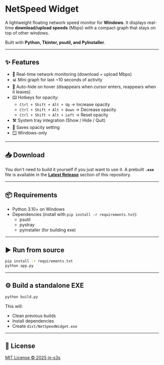 # NetSpeed Widget

A lightweight floating network speed monitor for **Windows**.
It displays real-time **download/upload speeds** (Mbps) with a compact graph that stays on top of other windows.

Built with **Python, Tkinter, psutil, and PyInstaller**.

---

## ✨ Features

- 📡 Real-time network monitoring (download + upload Mbps)
- 📊 Mini graph for last ~10 seconds of activity
- 👀 Auto-hide on hover (disappears when cursor enters, reappears when it leaves)
- ⌨️ Hotkeys for opacity:
  - `Ctrl + Shift + Alt + Up` → Increase opacity
  - `Ctrl + Shift + Alt + Down` → Decrease opacity
  - `Ctrl + Shift + Alt + Left` → Reset opacity
- 🛠 System tray integration (Show / Hide / Quit)
- 💾 Saves opacity setting
- 🪟 Windows-only

---

## 📥 Download

You don't need to build it yourself if you just want to use it.
A prebuilt **`.exe`** file is available in the **[Latest Release](../../releases/latest)** section of this repository.

---
## 📦 Requirements

- Python 3.10+ on Windows
- Dependencies (install with `pip install -r requirements.txt`):
  - psutil
  - pystray
  - pyinstaller (for building exe)

---

## ▶️ Run from source

```bash
pip install -r requirements.txt
python app.py
```

---

## ⚙️ Build a standalone EXE

```bash
python build.py
```

This will:
- Clean previous builds
- Install dependencies
- Create `dist/NetSpeedWidget.exe`

---

## 📜 License

[MIT License © 2025 jn-s3s](LICENSE)
